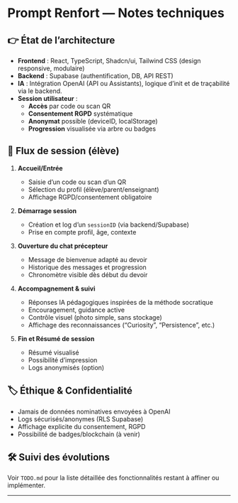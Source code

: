 
# Prompt Renfort — Notes techniques

## 👉 État de l’architecture

- **Frontend** : React, TypeScript, Shadcn/ui, Tailwind CSS (design responsive, modulaire)
- **Backend** : Supabase (authentification, DB, API REST)
- **IA** : Intégration OpenAI (API ou Assistants), logique d’init et de traçabilité via le backend.
- **Session utilisateur** :  
  - **Accès** par code ou scan QR  
  - **Consentement RGPD** systématique
  - **Anonymat** possible (deviceID, localStorage)
  - **Progression** visualisée via arbre ou badges

## 🔗 Flux de session (élève)

1. **Accueil/Entrée**
    - Saisie d’un code ou scan d’un QR
    - Sélection du profil (élève/parent/enseignant)
    - Affichage RGPD/consentement obligatoire

2. **Démarrage session**
    - Création et log d’un `sessionID` (via backend/Supabase)
    - Prise en compte profil, âge, contexte

3. **Ouverture du chat précepteur**
    - Message de bienvenue adapté au devoir
    - Historique des messages et progression
    - Chronomètre visible dès début du devoir

4. **Accompagnement & suivi**
    - Réponses IA pédagogiques inspirées de la méthode socratique
    - Encouragement, guidance active
    - Contrôle visuel (photo simple, sans stockage)
    - Affichage des reconnaissances (“Curiosity”, “Persistence”, etc.)

5. **Fin et Résumé de session**
    - Résumé visualisé
    - Possibilité d’impression
    - Logs anonymisés (option)

## 🏷️ Éthique & Confidentialité

- Jamais de données nominatives envoyées à OpenAI
- Logs sécurisés/anonymes (RLS Supabase)
- Affichage explicite du consentement, RGPD
- Possibilité de badges/blockchain (à venir)

## 🛠️ Suivi des évolutions

Voir `TODO.md` pour la liste détaillée des fonctionnalités restant à affiner ou implémenter.

---

